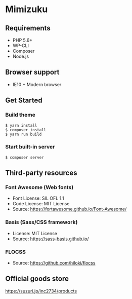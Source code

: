 # Mimizuku

## Requirements
* PHP 5.6+
* WP-CLI
* Composer
* Node.js

## Browser support
* IE10 + Modern browser

## Get Started

### Build theme
```
$ yarn install
$ composer install
$ yarn run build
```

### Start built-in server
```
$ composer server
```

## Third-party resources

### Font Awesome (Web fonts)
* Font License: SIL OFL 1.1
* Code License: MIT License
* Source: https://fortawesome.github.io/Font-Awesome/

### Basis (Sass/CSS framework)
* License: MIT License
* Source: https://sass-basis.github.io/

### FLOCSS
* Source: https://github.com/hiloki/flocss

## Official goods store
https://suzuri.jp/inc2734/products
